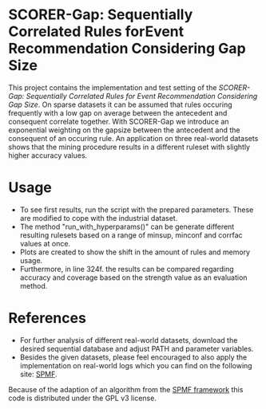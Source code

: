 SCORER-Gap: Sequentially Correlated Rules forEvent Recommendation Considering Gap Size
===
This project contains the implementation and test setting of the *SCORER-Gap: Sequentially Correlated Rules for Event Recommendation Considering Gap Size*. On sparse datasets it can be assumed that rules occuring frequently with a low gap on average between the antecedent and consequent correlate together.
With SCORER-Gap we introduce an exponential weighting on the gapsize between the antecedent and the consequent of an occuring rule. An application on three real-world datasets shows that the mining procedure results in a different ruleset with slightly higher accuracy values.

Usage
===
* To see first results, run the script with the prepared parameters. These are modified to cope with the industrial dataset.
* The method "run_with_hyperparams()" can be generate different resulting rulesets based on a range of minsup, minconf and corrfac values at once.
* Plots are created to show the shift in the amount of rules and memory usage.
* Furthermore, in line 324f. the results can be compared regarding accuracy and coverage based on the strength value as an evaluation method.

References
===
* For further analysis of different real-world datasets, download the desired sequential database and adjust PATH and parameter variables.
* Besides the given datasets, please feel encouraged to also apply the implementation on real-world logs which you can find on the following site: [SPMF](https://www.philippe-fournier-viger.com/spmf/index.php?link=datasets.php).

Because of the adaption of an algorithm from the [SPMF framework](https://www.philippe-fournier-viger.com/spmf/index.php) this code is distributed under the GPL v3 license.